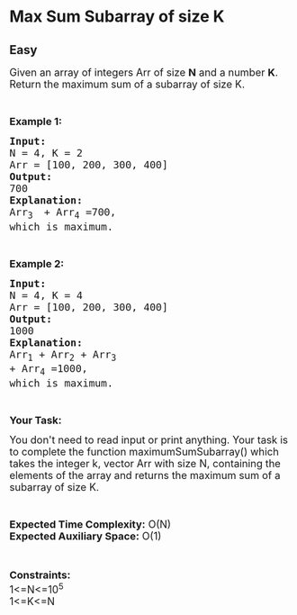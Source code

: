 # Max Sum Subarray of size K
## Easy
<div class="problem-statement">
                <p></p><p><span style="font-size:18px">Given an array of integers Arr of size <strong>N</strong> and a number <strong>K</strong>. Return&nbsp;the maximum sum of a subarray of size K.</span></p>

<p>&nbsp;</p>

<p><strong><span style="font-size:18px">Example 1:</span></strong></p>

<pre><strong><span style="font-size:18px">Input:</span></strong>
<span style="font-size:18px">N = 4, K = 2
Arr = [100, 200, 300, 400]</span>
<strong><span style="font-size:18px">Output:</span></strong>
<span style="font-size:18px">700</span>
<strong><span style="font-size:18px">Explanation:</span></strong>
<span style="font-size:18px">Arr<sub>3 </sub> + Arr<sub>4</sub> =700,</span>
<span style="font-size:18px">which is maximum.</span></pre>

<p>&nbsp;</p>

<p><strong><span style="font-size:18px">Example 2:</span></strong></p>

<pre><strong><span style="font-size:18px">Input:</span></strong>
<span style="font-size:18px">N = 4, K = 4</span>
<span style="font-size:18px">Arr = [100, 200, 300, 400]</span>
<strong><span style="font-size:18px">Output:</span></strong>
<span style="font-size:18px">1000</span>
<strong><span style="font-size:18px">Explanation:</span></strong>
<span style="font-size:18px">Arr<sub>1</sub> + Arr<sub>2</sub> + Arr<sub>3 </sub> 
+ Arr<sub>4</sub> =1000,</span>
<span style="font-size:18px">which is maximum.</span></pre>

<p>&nbsp;</p>

<p><strong><span style="font-size:18px">Your Task:</span></strong></p>

<p><span style="font-size:18px">You don't need to read input or print anything. Your task is to complete the function maximumSumSubarray() which takes the integer k, vector Arr with size N,&nbsp;containing the elements of the array and returns the&nbsp;maximum sum of a subarray of size K.</span></p>

<p>&nbsp;</p>

<p><span style="font-size:18px"><strong>Expected Time Complexity:</strong> O(N)<br>
<strong>Expected Auxiliary Space:</strong> O(1)</span><br>
&nbsp;</p>

<p><br>
<span style="font-size:18px"><strong>Constraints:</strong><br>
1&lt;=N&lt;=10<sup>5</sup><br>
1&lt;=K&lt;=N</span><br>
&nbsp;</p>
 <p></p>
            </div>